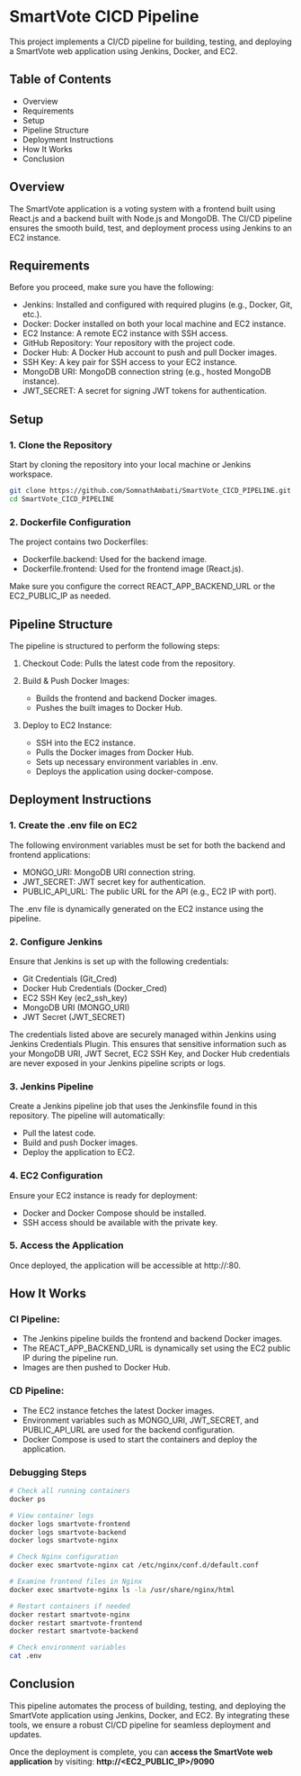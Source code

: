 # SmartVote CICD Pipeline
This project implements a CI/CD pipeline for building, testing, and deploying a SmartVote web application using Jenkins, Docker, and EC2.

## Table of Contents
- Overview
- Requirements
- Setup
- Pipeline Structure
- Deployment Instructions
- How It Works
- Conclusion

## Overview
The SmartVote application is a voting system with a frontend built using React.js and a backend built with Node.js and MongoDB. The CI/CD pipeline ensures the smooth build, test, and deployment process using Jenkins to an EC2 instance.

## Requirements
Before you proceed, make sure you have the following:

- Jenkins: Installed and configured with required plugins (e.g., Docker, Git, etc.).
- Docker: Docker installed on both your local machine and EC2 instance.
- EC2 Instance: A remote EC2 instance with SSH access.
- GitHub Repository: Your repository with the project code.
- Docker Hub: A Docker Hub account to push and pull Docker images.
- SSH Key: A key pair for SSH access to your EC2 instance.
- MongoDB URI: MongoDB connection string (e.g., hosted MongoDB instance).
- JWT_SECRET: A secret for signing JWT tokens for authentication.

## Setup
### 1. Clone the Repository
Start by cloning the repository into your local machine or Jenkins workspace.

```bash
git clone https://github.com/SomnathAmbati/SmartVote_CICD_PIPELINE.git
cd SmartVote_CICD_PIPELINE
```

### 2. Dockerfile Configuration
The project contains two Dockerfiles:

- Dockerfile.backend: Used for the backend image.
- Dockerfile.frontend: Used for the frontend image (React.js).

Make sure you configure the correct REACT_APP_BACKEND_URL or the EC2_PUBLIC_IP as needed.

## Pipeline Structure
The pipeline is structured to perform the following steps:

1. Checkout Code: Pulls the latest code from the repository.

2. Build & Push Docker Images:
   - Builds the frontend and backend Docker images.
   - Pushes the built images to Docker Hub.

3. Deploy to EC2 Instance:
   - SSH into the EC2 instance.
   - Pulls the Docker images from Docker Hub.
   - Sets up necessary environment variables in .env.
   - Deploys the application using docker-compose.

## Deployment Instructions
### 1. Create the .env file on EC2
The following environment variables must be set for both the backend and frontend applications:

- MONGO_URI: MongoDB URI connection string.
- JWT_SECRET: JWT secret key for authentication.
- PUBLIC_API_URL: The public URL for the API (e.g., EC2 IP with port).

The .env file is dynamically generated on the EC2 instance using the pipeline.

### 2. Configure Jenkins
Ensure that Jenkins is set up with the following credentials:

- Git Credentials (Git_Cred)
- Docker Hub Credentials (Docker_Cred)
- EC2 SSH Key (ec2_ssh_key)
- MongoDB URI (MONGO_URI)
- JWT Secret (JWT_SECRET)
  
The credentials listed above are securely managed within Jenkins using Jenkins Credentials Plugin. This ensures that sensitive information such as your MongoDB URI, JWT Secret, EC2 SSH Key, and Docker Hub credentials are never exposed in your Jenkins pipeline scripts or logs.

### 3. Jenkins Pipeline
Create a Jenkins pipeline job that uses the Jenkinsfile found in this repository. The pipeline will automatically:

- Pull the latest code.
- Build and push Docker images.
- Deploy the application to EC2.

### 4. EC2 Configuration
Ensure your EC2 instance is ready for deployment:

- Docker and Docker Compose should be installed.
- SSH access should be available with the private key.

### 5. Access the Application
Once deployed, the application will be accessible at http://<EC2-IP>:80.

## How It Works
### CI Pipeline:
- The Jenkins pipeline builds the frontend and backend Docker images.
- The REACT_APP_BACKEND_URL is dynamically set using the EC2 public IP during the pipeline run.
- Images are then pushed to Docker Hub.

### CD Pipeline:
- The EC2 instance fetches the latest Docker images.
- Environment variables such as MONGO_URI, JWT_SECRET, and PUBLIC_API_URL are used for the backend configuration.
- Docker Compose is used to start the containers and deploy the application.

### Debugging Steps
```bash
# Check all running containers
docker ps

# View container logs
docker logs smartvote-frontend
docker logs smartvote-backend
docker logs smartvote-nginx

# Check Nginx configuration
docker exec smartvote-nginx cat /etc/nginx/conf.d/default.conf

# Examine frontend files in Nginx
docker exec smartvote-nginx ls -la /usr/share/nginx/html

# Restart containers if needed
docker restart smartvote-nginx
docker restart smartvote-frontend
docker restart smartvote-backend

# Check environment variables
cat .env
```

## Conclusion
This pipeline automates the process of building, testing, and deploying the SmartVote application using Jenkins, Docker, and EC2. By integrating these tools, we ensure a robust CI/CD pipeline for seamless deployment and updates.

Once the deployment is complete, you can **access the SmartVote web application** by visiting: **http://<EC2_PUBLIC_IP>/9090**
